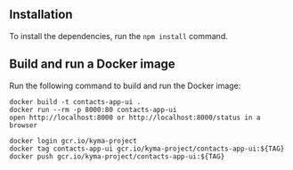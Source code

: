 ## Installation

To install the dependencies, run the `npm install` command.

## Build and run a Docker image

Run the following command to build and run the Docker image:

```
docker build -t contacts-app-ui .
docker run --rm -p 8000:80 contacts-app-ui
open http://localhost:8000 or http://localhost:8000/status in a browser
```

```
docker login gcr.io/kyma-project
docker tag contacts-app-ui gcr.io/kyma-project/contacts-app-ui:${TAG}
docker push gcr.io/kyma-project/contacts-app-ui:${TAG}
```